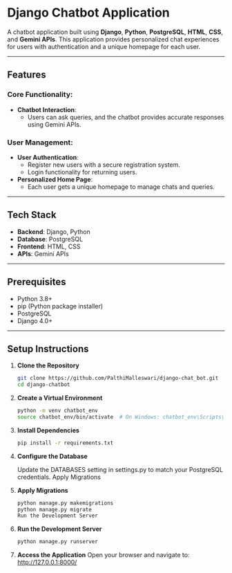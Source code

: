 # Django Chatbot Application  

A chatbot application built using **Django**, **Python**, **PostgreSQL**, **HTML**, **CSS**, and **Gemini APIs**. This application provides personalized chat experiences for users with authentication and a unique homepage for each user.  

---

## Features  

### Core Functionality:  
- **Chatbot Interaction**:  
  - Users can ask queries, and the chatbot provides accurate responses using Gemini APIs.  

### User Management:  
- **User Authentication**:  
  - Register new users with a secure registration system.  
  - Login functionality for returning users.  
- **Personalized Home Page**:  
  - Each user gets a unique homepage to manage chats and queries.  

---

## Tech Stack  
- **Backend**: Django, Python  
- **Database**: PostgreSQL  
- **Frontend**: HTML, CSS  
- **APIs**: Gemini APIs  

---

## Prerequisites  
- Python 3.8+  
- pip (Python package installer)  
- PostgreSQL  
- Django 4.0+  

---

## Setup Instructions  

1. **Clone the Repository**  
   ```bash
   git clone https://github.com/PalthiMalleswari/django-chat_bot.git
   cd django-chatbot

2. **Create a Virtual Environment**

    ```bash
    python -m venv chatbot_env  
    source chatbot_env/bin/activate  # On Windows: chatbot_env\Scripts\activate

3. **Install Dependencies**
      ```bash
      pip install -r requirements.txt

4. **Configure the Database**

    Update the DATABASES setting in settings.py to match your PostgreSQL credentials.
    Apply Migrations
   
5. **Apply Migrations**
    ```bash
    python manage.py makemigrations  
    python manage.py migrate  
    Run the Development Server
6. **Run the Development Server**

    ```bash
    python manage.py runserver
7. **Access the Application**
  Open your browser and navigate to: http://127.0.0.1:8000/
